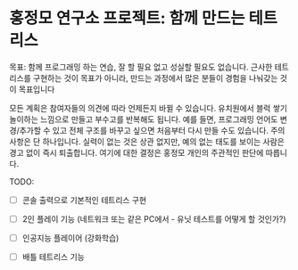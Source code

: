 # 홍정모 연구소 프로젝트: 함께 만드는 테트리스

목표: 함께 프로그래밍 하는 연습, 잘 할 필요 없고 성실할 필요도 없습니다. 근사한 테트리스를 구현하는 것이 목표가 아니라, 만드는 과정에서 많은 분들이 경험을 나눠갖는 것이 목표입니다

모든 계획은 참여자들의 의견에 따라 언제든지 바뀔 수 있습니다. 유치원에서 블럭 쌓기 놀이하는 느낌으로 만들고 부수고를 반복해도 됩니다. 
예를 들면, 프로그래밍 언어도 변경/추가할 수 있고 전체 구조를 바꾸고 싶으면 처음부터 다시 만들 수도 있습니다.
주의사항은 단 하나입니다. 실력이 없는 것은 상관 없지만, 예의 없는 태도를 보이는 사람은 경고 없이 즉시 퇴출합니다. 여기에 대한 결정은 홍정모 개인의 주관적인 판단에 따릅니다. 

TODO:
- [ ] 콘솔 출력으로 기본적인 테트리스 구현
- [ ] 2인 플레이 기능 (네트워크 또는 같은 PC에서 - 유닛 테스트를 어떻게 할 것인가?)
- [ ] 인공지능 플레이어 (강화학습)
- [ ] 배틀 테트리스 기능



